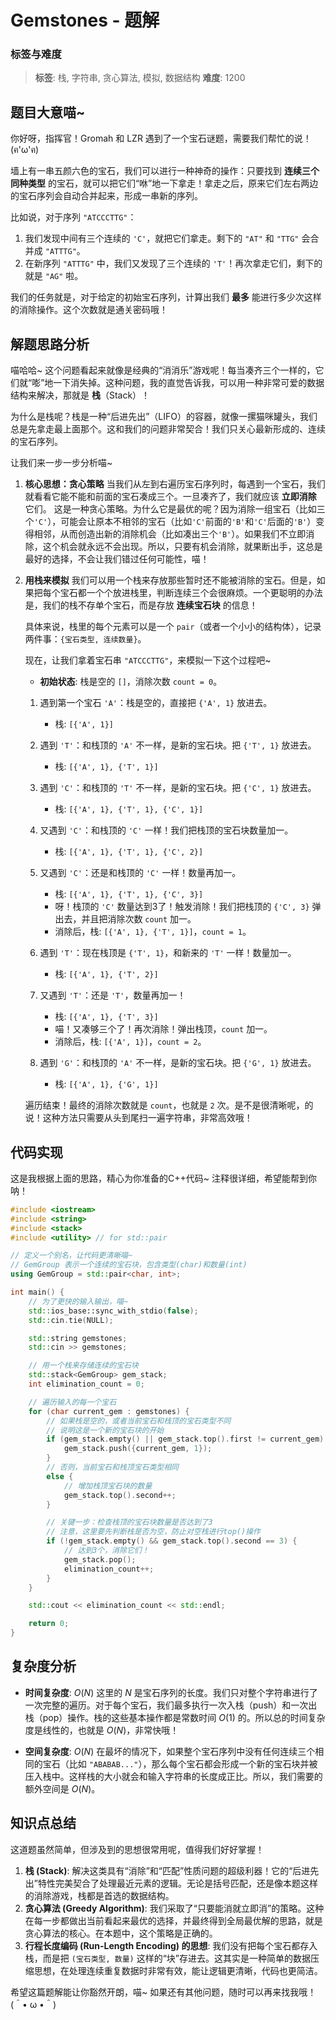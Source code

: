 # Gemstones - 题解

### 标签与难度
> **标签**: 栈, 字符串, 贪心算法, 模拟, 数据结构
> **难度**: 1200

## 题目大意喵~

你好呀，指挥官！Gromah 和 LZR 遇到了一个宝石谜题，需要我们帮忙的说！(ฅ'ω'ฅ)

墙上有一串五颜六色的宝石，我们可以进行一种神奇的操作：只要找到 **连续三个同种类型** 的宝石，就可以把它们“咻”地一下拿走！拿走之后，原来它们左右两边的宝石序列会自动合并起来，形成一串新的序列。

比如说，对于序列 `"ATCCCTTG"`：
1.  我们发现中间有三个连续的 `'C'`，就把它们拿走。剩下的 `"AT"` 和 `"TTG"` 会合并成 `"ATTTG"`。
2.  在新序列 `"ATTTG"` 中，我们又发现了三个连续的 `'T'`！再次拿走它们，剩下的就是 `"AG"` 啦。

我们的任务就是，对于给定的初始宝石序列，计算出我们 **最多** 能进行多少次这样的消除操作。这个次数就是通关密码哦！

## 解题思路分析

喵哈哈~ 这个问题看起来就像是经典的“消消乐”游戏呢！每当凑齐三个一样的，它们就“嘭”地一下消失掉。这种问题，我的直觉告诉我，可以用一种非常可爱的数据结构来解决，那就是 **栈**（Stack）！

为什么是栈呢？栈是一种“后进先出”（LIFO）的容器，就像一摞猫咪罐头，我们总是先拿走最上面那个。这和我们的问题非常契合！我们只关心最新形成的、连续的宝石序列。

让我们来一步一步分析喵~

1.  **核心思想：贪心策略**
    当我们从左到右遍历宝石序列时，每遇到一个宝石，我们就看看它能不能和前面的宝石凑成三个。一旦凑齐了，我们就应该 **立即消除** 它们。
    这是一种贪心策略。为什么它是最优的呢？因为消除一组宝石（比如三个`'C'`），可能会让原本不相邻的宝石（比如`'C'`前面的`'B'`和`'C'`后面的`'B'`）变得相邻，从而创造出新的消除机会（比如凑出三个`'B'`）。如果我们不立即消除，这个机会就永远不会出现。所以，只要有机会消除，就果断出手，这总是最好的选择，不会让我们错过任何可能性，喵！

2.  **用栈来模拟**
    我们可以用一个栈来存放那些暂时还不能被消除的宝石。但是，如果把每个宝石都一个个放进栈里，判断连续三个会很麻烦。一个更聪明的办法是，我们的栈不存单个宝石，而是存放 **连续宝石块** 的信息！

    具体来说，栈里的每个元素可以是一个 `pair`（或者一个小小的结构体），记录两件事：`{宝石类型, 连续数量}`。

    现在，让我们拿着宝石串 `"ATCCCTTG"`，来模拟一下这个过程吧~
    *   **初始状态**: 栈是空的 `[]`，消除次数 `count = 0`。

    1.  遇到第一个宝石 `'A'`：栈是空的，直接把 `{'A', 1}` 放进去。
        *   栈: `[{'A', 1}]`

    2.  遇到 `'T'`：和栈顶的 `'A'` 不一样，是新的宝石块。把 `{'T', 1}` 放进去。
        *   栈: `[{'A', 1}, {'T', 1}]`

    3.  遇到 `'C'`：和栈顶的 `'T'` 不一样，是新的宝石块。把 `{'C', 1}` 放进去。
        *   栈: `[{'A', 1}, {'T', 1}, {'C', 1}]`

    4.  又遇到 `'C'`：和栈顶的 `'C'` 一样！我们把栈顶的宝石块数量加一。
        *   栈: `[{'A', 1}, {'T', 1}, {'C', 2}]`

    5.  又遇到 `'C'`：还是和栈顶的 `'C'` 一样！数量再加一。
        *   栈: `[{'A', 1}, {'T', 1}, {'C', 3}]`
        *   呀！栈顶的 `'C'` 数量达到3了！触发消除！我们把栈顶的 `{'C', 3}` 弹出去，并且把消除次数 `count` 加一。
        *   消除后，栈: `[{'A', 1}, {'T', 1}]`，`count = 1`。

    6.  遇到 `'T'`：现在栈顶是 `{'T', 1}`，和新来的 `'T'` 一样！数量加一。
        *   栈: `[{'A', 1}, {'T', 2}]`

    7.  又遇到 `'T'`：还是 `'T'`，数量再加一！
        *   栈: `[{'A', 1}, {'T', 3}]`
        *   喵！又凑够三个了！再次消除！弹出栈顶，`count` 加一。
        *   消除后，栈: `[{'A', 1}]`，`count = 2`。

    8.  遇到 `'G'`：和栈顶的 `'A'` 不一样，是新的宝石块。把 `{'G', 1}` 放进去。
        *   栈: `[{'A', 1}, {'G', 1}]`

    遍历结束！最终的消除次数就是 `count`，也就是 `2` 次。是不是很清晰呢，的说！这种方法只需要从头到尾扫一遍字符串，非常高效哦！

## 代码实现

这是我根据上面的思路，精心为你准备的C++代码~ 注释很详细，希望能帮到你呐！

```cpp
#include <iostream>
#include <string>
#include <stack>
#include <utility> // for std::pair

// 定义一个别名，让代码更清晰喵~
// GemGroup 表示一个连续的宝石块，包含类型(char)和数量(int)
using GemGroup = std::pair<char, int>;

int main() {
    // 为了更快的输入输出，喵~
    std::ios_base::sync_with_stdio(false);
    std::cin.tie(NULL);

    std::string gemstones;
    std::cin >> gemstones;

    // 用一个栈来存储连续的宝石块
    std::stack<GemGroup> gem_stack;
    int elimination_count = 0;

    // 遍历输入的每一个宝石
    for (char current_gem : gemstones) {
        // 如果栈是空的，或者当前宝石和栈顶的宝石类型不同
        // 说明这是一个新的宝石块的开始
        if (gem_stack.empty() || gem_stack.top().first != current_gem) {
            gem_stack.push({current_gem, 1});
        } 
        // 否则，当前宝石和栈顶宝石类型相同
        else {
            // 增加栈顶宝石块的数量
            gem_stack.top().second++;
        }

        // 关键一步：检查栈顶的宝石块数量是否达到了3
        // 注意，这里要先判断栈是否为空，防止对空栈进行top()操作
        if (!gem_stack.empty() && gem_stack.top().second == 3) {
            // 达到3个，消除它们！
            gem_stack.pop();
            elimination_count++;
        }
    }

    std::cout << elimination_count << std::endl;

    return 0;
}
```

## 复杂度分析

- **时间复杂度**: $O(N)$
  这里的 $N$ 是宝石序列的长度。我们只对整个字符串进行了一次完整的遍历。对于每个宝石，我们最多执行一次入栈（push）和一次出栈（pop）操作。栈的这些基本操作都是常数时间 $O(1)$ 的。所以总的时间复杂度是线性的，也就是 $O(N)$，非常快哦！

- **空间复杂度**: $O(N)$
  在最坏的情况下，如果整个宝石序列中没有任何连续三个相同的宝石（比如 `"ABABAB..."`），那么每个宝石都会形成一个新的宝石块并被压入栈中。这样栈的大小就会和输入字符串的长度成正比。所以，我们需要的额外空间是 $O(N)$。

## 知识点总结

这道题虽然简单，但涉及到的思想很常用呢，值得我们好好掌握！

1.  **栈 (Stack)**: 解决这类具有“消除”和“匹配”性质问题的超级利器！它的“后进先出”特性完美契合了处理最近元素的逻辑。无论是括号匹配，还是像本题这样的消除游戏，栈都是首选的数据结构。
2.  **贪心算法 (Greedy Algorithm)**: 我们采取了“只要能消就立即消”的策略。这种在每一步都做出当前看起来最优的选择，并最终得到全局最优解的思路，就是贪心算法的核心。在本题中，这个策略是正确的。
3.  **行程长度编码 (Run-Length Encoding) 的思想**: 我们没有把每个宝石都存入栈，而是把 `(宝石类型, 数量)` 这样的“块”存进去。这其实是一种简单的数据压缩思想，在处理连续重复数据时非常有效，能让逻辑更清晰，代码也更简洁。

希望这篇题解能让你豁然开朗，喵~ 如果还有其他问题，随时可以再来找我哦！(＾• ω •＾)